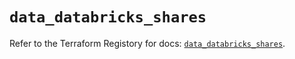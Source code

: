 # `data_databricks_shares`

Refer to the Terraform Registory for docs: [`data_databricks_shares`](https://registry.terraform.io/providers/databricks/databricks/1.31.1/docs/data-sources/shares).

